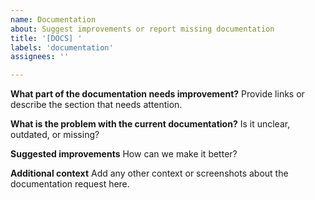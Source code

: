 ```yaml
---
name: Documentation
about: Suggest improvements or report missing documentation
title: '[DOCS] '
labels: 'documentation'
assignees: ''

---
```


**What part of the documentation needs improvement?**
Provide links or describe the section that needs attention.

**What is the problem with the current documentation?**
Is it unclear, outdated, or missing?

**Suggested improvements**
How can we make it better?

**Additional context**
Add any other context or screenshots about the documentation request here.